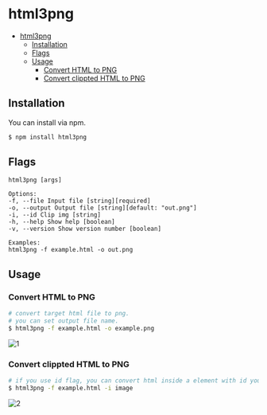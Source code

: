 # html3png

<!-- TOC -->

-   [html3png](#html3png)
    -   [Installation](#installation)
    -   [Flags](#flags)
    -   [Usage](#usage)
        -   [Convert HTML to PNG](#convert-html-to-png)
        -   [Convert clippted HTML to PNG](#convert-clippted-html-to-png)

<!-- /TOC -->

## Installation

You can install via npm.

```sh
$ npm install html3png
```

## Flags

```
html3png [args]

Options:
-f, --file Input file [string][required]
-o, --output Output file [string][default: "out.png"]
-i, --id Clip img [string]
-h, --help Show help [boolean]
-v, --version Show version number [boolean]

Examples:
html3png -f example.html -o out.png

```

## Usage

### Convert HTML to PNG

```sh
# convert target html file to png.
# you can set output file name.
$ html3png -f example.html -o example.png
```

![1](https://user-images.githubusercontent.com/41065217/82091130-cb67f180-9731-11ea-8ea1-cd9211608895.png)

### Convert clippted HTML to PNG

```sh
# if you use id flag, you can convert html inside a element with id you give to png.
$ html3png -f example.html -i image
```

![2](https://user-images.githubusercontent.com/41065217/82091252-fb16f980-9731-11ea-8d11-e62c99830703.png)
